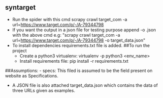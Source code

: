## syntarget
- Run the spider with this cmd scrapy crawl target_com -a url=https://www.target.com/p/-/A-79344798
- If you want the output in a json file for testing purpose append -o <filename>.json with the above cmd e.g: "scrapy crawl target_com -a url=https://www.target.com/p/-/A-79344798 -o target_data.json"
- To install dependencies requirements.txt file is added.
##To run the project 
    - Create a python3 virtualenv: virtualenv -p python3 <env_name>
    - Install requirements file: pip install -r requirements.txt

##Assumptions:
    - specs: This filed is assumed to be the field present on website as Specifications.

- A JSON file is also attached target_data.json which contains the data of three URLs given as examples.

